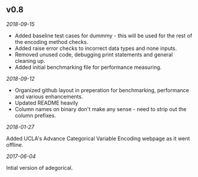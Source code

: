 <!-- -*- mode: markdown; fill-column: 8192 -*- -->


## v0.8

*2018-09-15*

* Added baseline test cases for dummmy - this will be used for the rest of the encoding method checks.
* Added raise error checks to incorrect data types and none inputs. 
* Removed unused code, debugging print statements and general cleaning up.
* Added initial benchmarking file for performance measuring.

*2018-09-12*

* Organized github layout in preperation for benchmarking, performance and various enhancements.
* Updated README heavily
* Column names on binary don't make any sense - need to strip out the column prefixes.

*2018-01-27*

Added UCLA's Advance Categorical Variable Encoding webpage as it went offline.

*2017-06-04*

Intial version of adegorical.
